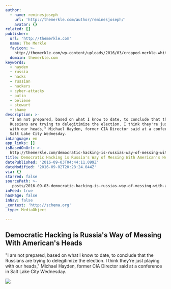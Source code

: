 ```yaml
---
author:
  - name: reminesjoseph
    url: 'http://themerkle.com/author/reminesjoseph/'
    avatar: {}
related: []
publisher:
  url: 'http://themerkle.com'
  name: The Merkle
  favicon: >-
    http://themerkle.com/wp-content/uploads/2016/03/cropped-merkle-white-1-192x192.png
  domain: themerkle.com
keywords:
  - hayden
  - russia
  - hacks
  - russian
  - hackers
  - cyber-attacks
  - putin
  - believe
  - stewart
  - shame
description: >-
  "I am not prepared, based on what I know to date, to conclude that the
  Russians are trying to delegitimize the election. I think they're just playing
  with our heads," Michael Hayden, former CIA Director said at a conference in
  Salt Lake City Wednesday.
inLanguage: en
app_links: []
isBasedOnUrl: >-
  http://themerkle.com/democratic-hacking-is-russias-way-of-messing-with-americans-heads/
title: Democratic Hacking is Russia's Way of Messing With American's Heads
datePublished: '2016-09-03T04:44:11.099Z'
dateModified: '2016-09-02T20:28:24.044Z'
via: {}
starred: false
sourcePath: >-
  _posts/2016-09-03-democratic-hacking-is-russias-way-of-messing-with-american.md
inFeed: true
hasPage: false
inNav: false
_context: 'http://schema.org'
_type: MediaObject

---
```

<article style=""><h1>Democratic Hacking is Russia's Way of Messing With American's Heads</h1><p>"I am not prepared, based on what I know to date, to conclude that the Russians are trying to delegitimize the election. I think they're just playing with our heads," Michael Hayden, former CIA Director said at a conference in Salt Lake City Wednesday.</p><img src="http://themerkle.com/wp-content/uploads/2016/09/shutterstock_460505479.jpg" /></article>